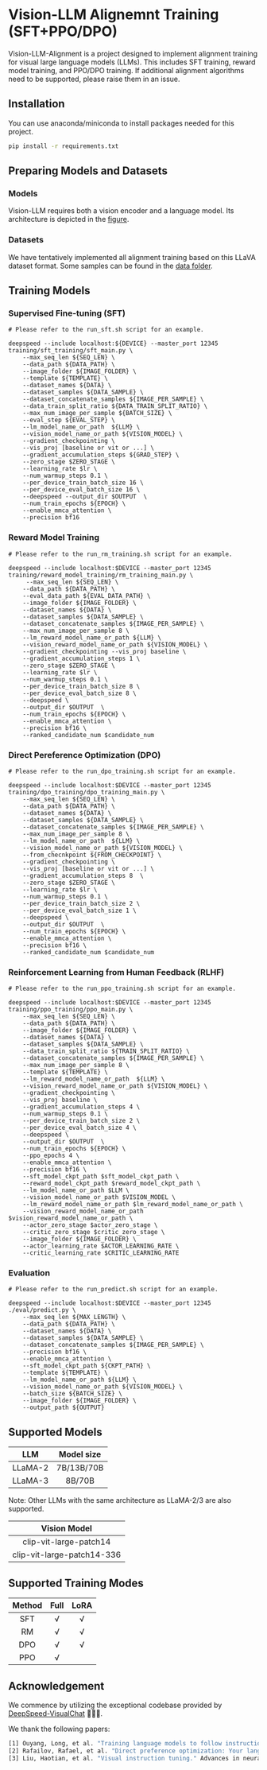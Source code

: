 # Vision-LLM Alignemnt Training (SFT+PPO/DPO)
Vision-LLM-Alignment is a project designed to implement alignment training for visual large language models (LLMs).
This includes SFT training, reward model training, and PPO/DPO training.
If additional alignment algorithms need to be supported, please raise them in an issue.


## Installation
You can use anaconda/miniconda to install packages needed for this project.
```bash
pip install -r requirements.txt
```

## Preparing Models and Datasets
### Models
Vision-LLM requires both a vision encoder and a language model.
Its architecture is depicted in the [figure](https://github.com/microsoft/DeepSpeedExamples/blob/master/applications/DeepSpeed-VisualChat/assets/model.png).

### Datasets
We have tentatively implemented all alignment training based on this LLaVA dataset format. 
Some samples can be found in the [data folder](https://github.com/wangclnlp/Vision-LLM-Alignment/tree/master/data).

## Training Models
### Supervised Fine-tuning (SFT)
```Shell
# Please refer to the run_sft.sh script for an example.

deepspeed --include localhost:${DEVICE} --master_port 12345 training/sft_training/sft_main.py \
    --max_seq_len ${SEQ_LEN} \
    --data_path ${DATA_PATH} \
    --image_folder ${IMAGE_FOLDER} \
    --template ${TEMPLATE} \
    --dataset_names ${DATA} \
    --dataset_samples ${DATA_SAMPLE} \
    --dataset_concatenate_samples ${IMAGE_PER_SAMPLE} \
    --data_train_split_ratio ${DATA_TRAIN_SPLIT_RATIO} \
    --max_num_image_per_sample ${BATCH_SIZE} \
    --eval_step ${EVAL_STEP} \
    --lm_model_name_or_path  ${LLM} \
    --vision_model_name_or_path ${VISION_MODEL} \
    --gradient_checkpointing \
    --vis_proj [baseline or vit or ...] \
    --gradient_accumulation_steps ${GRAD_STEP} \
    --zero_stage $ZERO_STAGE \
    --learning_rate $lr \
    --num_warmup_steps 0.1 \
    --per_device_train_batch_size 16 \
    --per_device_eval_batch_size 16 \
    --deepspeed --output_dir $OUTPUT  \
    --num_train_epochs ${EPOCH} \
    --enable_mmca_attention \
    --precision bf16 
```

### Reward Model Training
```Shell
# Please refer to the run_rm_training.sh script for an example.

deepspeed --include localhost:$DEVICE --master_port 12345 training/reward_model_training/rm_training_main.py \
     --max_seq_len ${SEQ_LEN} \
    --data_path ${DATA_PATH} \
    --eval_data_path ${EVAL_DATA_PATH} \
    --image_folder ${IMAGE_FOLDER} \
    --dataset_names ${DATA} \
    --dataset_samples ${DATA_SAMPLE} \
    --dataset_concatenate_samples ${IMAGE_PER_SAMPLE} \
    --max_num_image_per_sample 8 \
    --lm_reward_model_name_or_path ${LLM} \
    --vision_reward_model_name_or_path ${VISION_MODEL} \
    --gradient_checkpointing --vis_proj baseline \
    --gradient_accumulation_steps 1 \
    --zero_stage $ZERO_STAGE \
    --learning_rate $lr \
    --num_warmup_steps 0.1 \
    --per_device_train_batch_size 8 \
    --per_device_eval_batch_size 8 \
    --deepspeed \
    --output_dir $OUTPUT  \
    --num_train_epochs ${EPOCH} \
    --enable_mmca_attention \
    --precision bf16 \
    --ranked_candidate_num $candidate_num
```
### Direct Pereference Optimization (DPO)
```Shell
# Please refer to the run_dpo_training.sh script for an example.

deepspeed --include localhost:$DEVICE --master_port 12345 training/dpo_training/dpo_training_main.py \
    --max_seq_len ${SEQ_LEN} \
    --data_path ${DATA_PATH} \
    --dataset_names ${DATA} \
    --dataset_samples ${DATA_SAMPLE} \
    --dataset_concatenate_samples ${IMAGE_PER_SAMPLE} \
    --max_num_image_per_sample 8 \
    --lm_model_name_or_path  ${LLM} \
    --vision_model_name_or_path ${VISION_MODEL} \
    --from_checnkpoint ${FROM_CHECKPOINT} \
    --gradient_checkpointing \
    --vis_proj [baseline or vit or ...] \
    --gradient_accumulation_steps 8  \
    --zero_stage $ZERO_STAGE \
    --learning_rate $lr \
    --num_warmup_steps 0.1 \
    --per_device_train_batch_size 2 \
    --per_device_eval_batch_size 1 \
    --deepspeed \
    --output_dir $OUTPUT  \
    --num_train_epochs ${EPOCH} \
    --enable_mmca_attention \
    --precision bf16 \
    --ranked_candidate_num $candidate_num  
```
### Reinforcement Learning from Human Feedback (RLHF)
```Shell
# Please refer to the run_ppo_training.sh script for an example.

deepspeed --include localhost:$DEVICE --master_port 12345 training/ppo_training/ppo_main.py \
    --max_seq_len ${SEQ_LEN} \
    --data_path ${DATA_PATH} \
    --image_folder ${IMAGE_FOLDER} \
    --dataset_names ${DATA} \
    --dataset_samples ${DATA_SAMPLE} \
    --data_train_split_ratio ${TRAIN_SPLIT_RATIO} \
    --dataset_concatenate_samples ${IMAGE_PER_SAMPLE} \
    --max_num_image_per_sample 8 \
    --template ${TEMPLATE} \
    --lm_reward_model_name_or_path  ${LLM} \
    --vision_reward_model_name_or_path ${VISION_MODEL} \
    --gradient_checkpointing \
    --vis_proj baseline \
    --gradient_accumulation_steps 4 \
    --num_warmup_steps 0.1 \
    --per_device_train_batch_size 2 \
    --per_device_eval_batch_size 4 \
    --deepspeed \
    --output_dir $OUTPUT  \
    --num_train_epochs ${EPOCH} \
    --ppo_epochs 4 \
    --enable_mmca_attention \
    --precision bf16 \
    --sft_model_ckpt_path $sft_model_ckpt_path \
    --reward_model_ckpt_path $reward_model_ckpt_path \
    --lm_model_name_or_path $LLM \
    --vision_model_name_or_path $VISION_MODEL \
    --lm_reward_model_name_or_path $lm_reward_model_name_or_path \
    --vision_reward_model_name_or_path $vision_reward_model_name_or_path \
    --actor_zero_stage $actor_zero_stage \
    --critic_zero_stage $critic_zero_stage \
    --image_folder ${IMAGE_FOLDER} \
    --actor_learning_rate $ACTOR_LEARNING_RATE \
    --critic_learning_rate $CRITIC_LEARNING_RATE 
```
### Evaluation
```Shell
# Please refer to the run_predict.sh script for an example.

deepspeed --include localhost:$DEVICE --master_port 12345 ./eval/predict.py \
    --max_seq_len ${MAX_LENGTH} \
    --data_path ${DATA_PATH} \
    --dataset_names ${DATA} \
    --dataset_samples ${DATA_SAMPLE} \
    --dataset_concatenate_samples ${IMAGE_PER_SAMPLE} \
    --precision bf16 \
    --enable_mmca_attention \
    --sft_model_ckpt_path ${CKPT_PATH} \
    --template ${TEMPLATE} \
    --lm_model_name_or_path ${LLM} \
    --vision_model_name_or_path ${VISION_MODEL} \
    --batch_size ${BATCH_SIZE} \
    --image_folder ${IMAGE_FOLDER} \
    --output_path ${OUTPUT}
```

## Supported Models
| LLM | Model size |
|:---:|:---:|
| LLaMA-2 | 7B/13B/70B |
| LLaMA-3 | 8B/70B |

Note: Other LLMs with the same architecture as LLaMA-2/3 are also supported.

| Vision Model |
|:---:|
| clip-vit-large-patch14 |
| clip-vit-large-patch14-336 |

## Supported Training Modes

| Method | Full | LoRA |
|:---:|:---:|:---:|
| SFT |  √  | √ |
| RM  |  √  | √ |
| DPO |  √  | √ |
| PPO |  √  |  |

## Acknowledgement
We commence by utilizing the exceptional codebase provided by [DeepSpeed-VisualChat](https://github.com/microsoft/DeepSpeedExamples/tree/master/applications/DeepSpeed-VisualChat) 🌹🌹🌹.

We thank the following papers:
```bash
[1] Ouyang, Long, et al. "Training language models to follow instructions with human feedback." Advances in neural information processing systems 35 (2022): 27730-27744.
[2] Rafailov, Rafael, et al. "Direct preference optimization: Your language model is secretly a reward model." Advances in Neural Information Processing Systems 36 (2024).
[3] Liu, Haotian, et al. "Visual instruction tuning." Advances in neural information processing systems 36 (2024).
```



